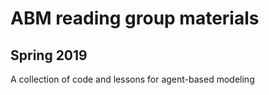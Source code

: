 # ABM reading group materials

## Spring 2019

A collection of code and lessons for agent-based modeling